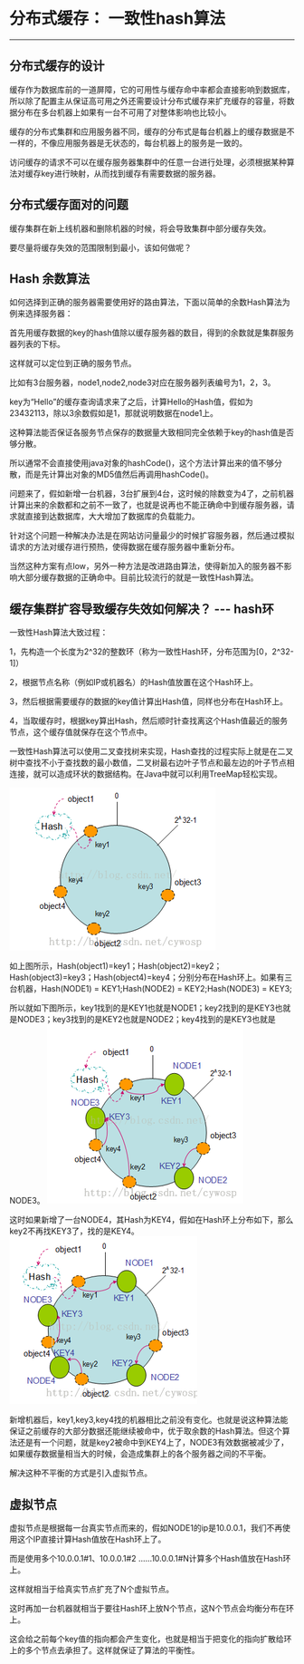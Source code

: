 # 分布式缓存： 一致性hash算法

---
## 分布式缓存的设计
缓存作为数据库前的一道屏障，它的可用性与缓存命中率都会直接影响到数据库，所以除了配置主从保证高可用之外还需要设计分布式缓存来扩充缓存的容量，将数据分布在多台机器上如果有一台不可用了对整体影响也比较小。

缓存的分布式集群和应用服务器不同，缓存的分布式是每台机器上的缓存数据是不一样的，不像应用服务器是无状态的，每台机器上的服务是一致的。

访问缓存的请求不可以在缓存服务器集群中的任意一台进行处理，必须根据某种算法对缓存key进行映射，从而找到缓存有需要数据的服务器。

## 分布式缓存面对的问题
缓存集群在新上线机器和删除机器的时候，将会导致集群中部分缓存失效。

要尽量将缓存失效的范围限制到最小，该如何做呢？


## Hash 余数算法
如何选择到正确的服务器需要使用好的路由算法，下面以简单的余数Hash算法为例来选择服务器：

首先用缓存数据的key的hash值除以缓存服务器的数目，得到的余数就是集群服务器列表的下标。

这样就可以定位到正确的服务节点。

比如有3台服务器，node1,node2,node3对应在服务器列表编号为1，2，3。

key为“Hello”的缓存查询请求来了之后，计算Hello的Hash值，假如为23432113，除以3余数假如是1，那就说明数据在node1上。

这种算法能否保证各服务节点保存的数据量大致相同完全依赖于key的hash值是否够分散。

所以通常不会直接使用java对象的hashCode()，这个方法计算出来的值不够分散，而是先计算出对象的MD5值然后再调用hashCode()。

问题来了，假如新增一台机器，3台扩展到4台，这时候的除数变为4了，之前机器计算出来的余数都和之前不一致了，也就是说再也不能正确命中到缓存服务器，请求就直接到达数据库，大大增加了数据库的负载能力。

针对这个问题一种解决办法是在网站访问量最少的时候扩容服务器，然后通过模拟请求的方法对缓存进行预热，使得数据在缓存服务器中重新分布。

当然这种方案有点low，另外一种方法是改进路由算法，使得新加入的服务器不影响大部分缓存数据的正确命中。目前比较流行的就是一致性Hash算法。

## 缓存集群扩容导致缓存失效如何解决？ --- hash环
一致性Hash算法大致过程：

1，先构造一个长度为2^32的整数环（称为一致性Hash环，分布范围为[0，2^32-1]）

2，根据节点名称（例如IP或机器名）的Hash值放置在这个Hash环上。

3，然后根据需要缓存的数据的key值计算出Hash值，同样也分布在Hash环上。

4，当取缓存时，根据key算出Hash，然后顺时针查找离这个Hash值最近的服务节点，这个缓存值就保存在这个节点中。

一致性Hash算法可以使用二叉查找树来实现，Hash查找的过程实际上就是在二叉树中查找不小于查找数的最小数值，二叉树最右边叶子节点和最左边的叶子节点相连接，就可以造成环状的数据结构。在Java中就可以利用TreeMap轻松实现。

![](img/hash01.png)

如上图所示，Hash(object1)=key1；Hash(object2)=key2；Hash(object3)=key3；Hash(object4)=key4；分别分布在Hash环上。如果有三台机器，Hash(NODE1) = KEY1;Hash(NODE2) = KEY2;Hash(NODE3) = KEY3;

所以就如下图所示，key1找到的是KEY1也就是NODE1；key2找到的是KEY3也就是NODE3；key3找到的是KEY2也就是NODE2；key4找到的是KEY3也就是NODE3。
![](img/hash02.png)

这时如果新增了一台NODE4，其Hash为KEY4，假如在Hash环上分布如下，那么key2不再找KEY3了，找的是KEY4。
![](img/hash03.png)

新增机器后，key1,key3,key4找的机器相比之前没有变化。也就是说这种算法能保证之前缓存的大部分数据还能继续被命中，优于取余数的Hash算法。但这个算法还是有一个问题，就是key2被命中到KEY4上了，NODE3有效数据被减少了，如果缓存数据量相当大的时候，会造成集群上的各个服务器之间的不平衡。

解决这种不平衡的方式是引入虚拟节点。


## 虚拟节点
虚拟节点是根据每一台真实节点而来的，假如NODE1的ip是10.0.0.1，我们不再使用这个IP直接计算Hash值放在Hash环上了。

而是使用多个10.0.0.1#1、10.0.0.1#2 ......10.0.0.1#N计算多个Hash值放在Hash环上。

这样就相当于给真实节点扩充了N个虚拟节点。

这时再加一台机器就相当于要往Hash环上放N个节点，这N个节点会均衡分布在环上。

这会给之前每个key值的指向都会产生变化，也就是相当于把变化的指向扩散给环上的多个节点去承担了。这样就保证了算法的平衡性。